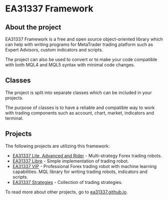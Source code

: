 # EA31337 Framework

## About the project

EA31337 Framework is a free and open source object-oriented library
which can help with writing programs for MetaTrader trading platform
such as Expert Advisors, custom indicators and scripts.

The project can also be used to convert or to make your code compatible
with both MQL4 and MQL5 syntax with minimal code changes.

## Classes

The project is split into separate classes
which can be included in your projects.

The purpose of classes is to have a reliable and compatible way to work
with trading components such as account, chart, market, indicators and terminal.

## Projects

The following projects are utilizing this framework:

- [EA31337 Lite, Advanced and Rider][ghp-ea31337] -
  Multi-strategy Forex trading robots.
- [EA31337 Libre][ghp-ea-libre] -
  Simple implementation of trading robot.
- [EA31337 VIP][ea-marketplace-vip-free] -
  Professional Forex trading robot with machine learning capabilities.
  MQL library for writing trading robots, indicators and scripts.
- [EA31337 Strategies][ghp-ea-strats] -
  Collection of trading strategies.

To read more about other projects, go to [ea31337.github.io][lnk-gh-io].

<!-- Named links -->

[ghp-ea-classes]: https://ea31337.github.io/EA31337-classes
[ghp-ea-libre]: https://ea31337.github.io/EA31337-Libre
[ghp-ea-strats]: https://ea31337.github.io/EA31337-strategies
[ghp-ea-tester]: https://ea31337.github.io/EA-Tester
[ghp-ea31337]: https://ea31337.github.io/EA31337

[ea-marketplace-vip-free]: https://marketplace.ea31337.com/products/ea31337-vip-preview

[lnk-gh-io]: https://ea31337.github.io
